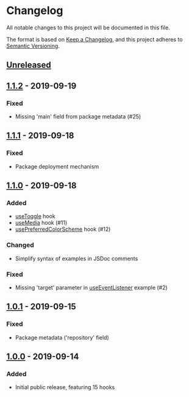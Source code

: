 # Changelog

All notable changes to this project will be documented in this file.

The format is based on [Keep a Changelog](https://keepachangelog.com/en/1.0.0/),
and this project adheres to [Semantic Versioning](https://semver.org/spec/v2.0.0.html).

## [Unreleased]

## [1.1.2] - 2019-09-19

### Fixed

- Missing 'main' field from package metadata (#25)

## [1.1.1] - 2019-09-18

### Fixed

- Package deployment mechanism

## [1.1.0] - 2019-09-18

### Added

- [useToggle](https://github.com/kripod/standard-hooks/blob/v1.1.0/src/useToggle.ts) hook
- [useMedia](https://github.com/kripod/standard-hooks/blob/v1.1.0/src/useMedia.ts) hook (#11)
- [usePreferredColorScheme](https://github.com/kripod/standard-hooks/blob/v1.1.0/src/usePreferredColorScheme.ts) hook (#12)

### Changed

- Simplify syntax of examples in JSDoc comments

### Fixed

- Missing 'target' parameter in [useEventListener](https://github.com/kripod/standard-hooks/blob/v1.1.0/src/useEventListener.ts) example (#2)

## [1.0.1] - 2019-09-15

### Fixed

- Package metadata ('repository' field)

## [1.0.0] - 2019-09-14

### Added

- Initial public release, featuring 15 hooks

[unreleased]: https://github.com/kripod/standard-hooks/compare/v1.1.2...HEAD
[1.1.2]: https://github.com/kripod/standard-hooks/compare/v1.1.1...v1.1.2
[1.1.1]: https://github.com/kripod/standard-hooks/compare/v1.1.0...v1.1.1
[1.1.0]: https://github.com/kripod/standard-hooks/compare/v1.0.1...v1.1.0
[1.0.1]: https://github.com/kripod/standard-hooks/compare/v1.0.0...v1.0.1
[1.0.0]: https://github.com/kripod/standard-hooks/releases/tag/v1.0.0
